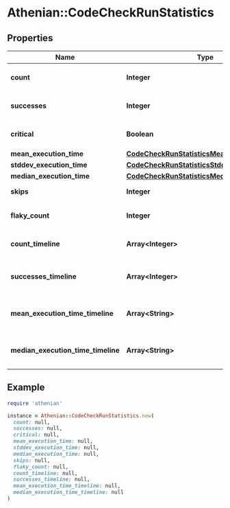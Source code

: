 # Athenian::CodeCheckRunStatistics

## Properties

| Name | Type | Description | Notes |
| ---- | ---- | ----------- | ----- |
| **count** | **Integer** | Number of executions with respect to &#x60;date_from&#x60; and &#x60;date_to&#x60;. |  |
| **successes** | **Integer** | Number of successful executions with respect to &#x60;date_from&#x60; and &#x60;date_to&#x60;. |  |
| **critical** | **Boolean** | This code check dominated the overall check suite execution time at least once. |  |
| **mean_execution_time** | [**CodeCheckRunStatisticsMeanExecutionTime**](CodeCheckRunStatisticsMeanExecutionTime.md) |  |  |
| **stddev_execution_time** | [**CodeCheckRunStatisticsStddevExecutionTime**](CodeCheckRunStatisticsStddevExecutionTime.md) |  |  |
| **median_execution_time** | [**CodeCheckRunStatisticsMedianExecutionTime**](CodeCheckRunStatisticsMedianExecutionTime.md) |  |  |
| **skips** | **Integer** | Number of times this check run was skipped. |  |
| **flaky_count** | **Integer** | Number of times this check run appeared flaky: it both failed and succeeded for the same commit. |  |
| **count_timeline** | **Array&lt;Integer&gt;** | Number of executions through time. The dates sequence is &#x60;FilteredCodeCheckRuns.timeline&#x60;. |  |
| **successes_timeline** | **Array&lt;Integer&gt;** | Number of successful executions through time. The dates sequence is &#x60;FilteredCodeCheckRuns.timeline&#x60;. |  |
| **mean_execution_time_timeline** | **Array&lt;String&gt;** | Average elapsed execution time through time. The dates sequence is &#x60;FilteredCodeCheckRuns.timeline&#x60;. |  |
| **median_execution_time_timeline** | **Array&lt;String&gt;** | Median elapsed execution time through time. The dates sequence is &#x60;FilteredCodeCheckRuns.timeline&#x60;. |  |

## Example

```ruby
require 'athenian'

instance = Athenian::CodeCheckRunStatistics.new(
  count: null,
  successes: null,
  critical: null,
  mean_execution_time: null,
  stddev_execution_time: null,
  median_execution_time: null,
  skips: null,
  flaky_count: null,
  count_timeline: null,
  successes_timeline: null,
  mean_execution_time_timeline: null,
  median_execution_time_timeline: null
)
```

